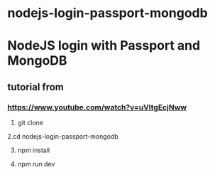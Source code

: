 # nodejs-login-passport-mongodb

# NodeJS login with Passport and MongoDB

## tutorial from
### https://www.youtube.com/watch?v=uVltgEcjNww


1. git clone

2.cd nodejs-login-passport-mongodb

3. npm install

4. npm run dev